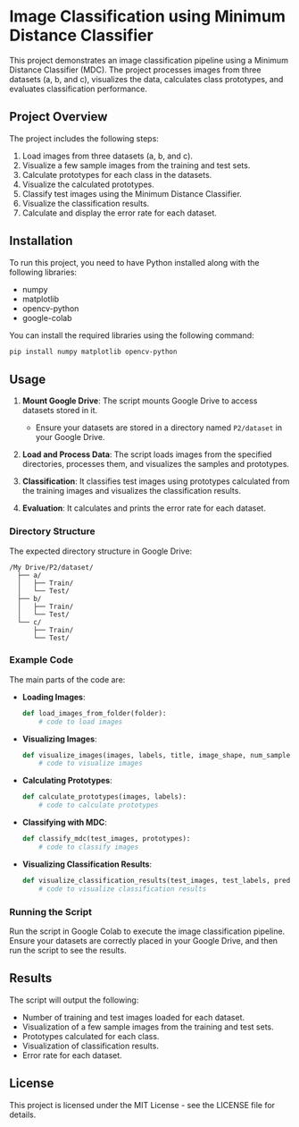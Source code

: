 # Image Classification using Minimum Distance Classifier

This project demonstrates an image classification pipeline using a Minimum Distance Classifier (MDC). The project processes images from three datasets (a, b, and c), visualizes the data, calculates class prototypes, and evaluates classification performance.

## Project Overview

The project includes the following steps:
1. Load images from three datasets (a, b, and c).
2. Visualize a few sample images from the training and test sets.
3. Calculate prototypes for each class in the datasets.
4. Visualize the calculated prototypes.
5. Classify test images using the Minimum Distance Classifier.
6. Visualize the classification results.
7. Calculate and display the error rate for each dataset.

## Installation

To run this project, you need to have Python installed along with the following libraries:
- numpy
- matplotlib
- opencv-python
- google-colab

You can install the required libraries using the following command:
```bash
pip install numpy matplotlib opencv-python
```

## Usage

1. **Mount Google Drive**: The script mounts Google Drive to access datasets stored in it.
   - Ensure your datasets are stored in a directory named `P2/dataset` in your Google Drive.

2. **Load and Process Data**: The script loads images from the specified directories, processes them, and visualizes the samples and prototypes.

3. **Classification**: It classifies test images using prototypes calculated from the training images and visualizes the classification results.

4. **Evaluation**: It calculates and prints the error rate for each dataset.

### Directory Structure

The expected directory structure in Google Drive:
```
/My Drive/P2/dataset/
  ├── a/
  │   ├── Train/
  │   └── Test/
  ├── b/
  │   ├── Train/
  │   └── Test/
  └── c/
      ├── Train/
      └── Test/
```

### Example Code

The main parts of the code are:
- **Loading Images**:
  ```python
  def load_images_from_folder(folder):
      # code to load images
  ```
- **Visualizing Images**:
  ```python
  def visualize_images(images, labels, title, image_shape, num_samples=40):
      # code to visualize images
  ```
- **Calculating Prototypes**:
  ```python
  def calculate_prototypes(images, labels):
      # code to calculate prototypes
  ```
- **Classifying with MDC**:
  ```python
  def classify_mdc(test_images, prototypes):
      # code to classify images
  ```
- **Visualizing Classification Results**:
  ```python
  def visualize_classification_results(test_images, test_labels, predictions, title, image_shape, num_samples=20):
      # code to visualize classification results
  ```

### Running the Script

Run the script in Google Colab to execute the image classification pipeline. Ensure your datasets are correctly placed in your Google Drive, and then run the script to see the results.

## Results

The script will output the following:
- Number of training and test images loaded for each dataset.
- Visualization of a few sample images from the training and test sets.
- Prototypes calculated for each class.
- Visualization of classification results.
- Error rate for each dataset.

## License

This project is licensed under the MIT License - see the LICENSE file for details.
